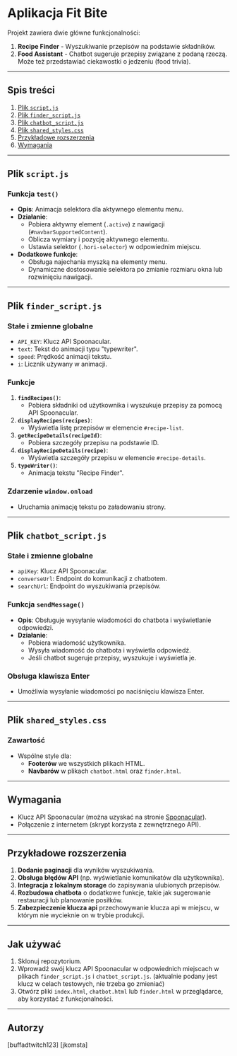 # Aplikacja Fit Bite

Projekt zawiera dwie główne funkcjonalności:
1. **Recipe Finder** - Wyszukiwanie przepisów na podstawie składników.
2. **Food Assistant** - Chatbot sugeruje przepisy związane z podaną rzeczą. Może też przedstawiać ciekawostki o jedzeniu (food trivia).

---

## Spis treści
1. [Plik `script.js`](#plik-script.js)
2. [Plik `finder_script.js`](#plik-finder_script.js)
3. [Plik `chatbot_script.js`](#plik-chatbot_script.js)
4. [Plik `shared_styles.css`](#plik-shared_styles.css)
5. [Przykładowe rozszerzenia](#przykładowe-rozszerzenia)
6. [Wymagania](#wymagania)

---

## Plik `script.js`

### Funkcja `test()`
- **Opis**: Animacja selektora dla aktywnego elementu menu.
- **Działanie**:
  - Pobiera aktywny element (`.active`) z nawigacji (`#navbarSupportedContent`).
  - Oblicza wymiary i pozycję aktywnego elementu.
  - Ustawia selektor (`.hori-selector`) w odpowiednim miejscu.
- **Dodatkowe funkcje**:
  - Obsługa najechania myszką na elementy menu.
  - Dynamiczne dostosowanie selektora po zmianie rozmiaru okna lub rozwinięciu nawigacji.

---

## Plik `finder_script.js`

### Stałe i zmienne globalne
- `API_KEY`: Klucz API Spoonacular.
- `text`: Tekst do animacji typu "typewriter".
- `speed`: Prędkość animacji tekstu.
- `i`: Licznik używany w animacji.

### Funkcje
1. **`findRecipes()`**:
   - Pobiera składniki od użytkownika i wyszukuje przepisy za pomocą API Spoonacular.
2. **`displayRecipes(recipes)`**:
   - Wyświetla listę przepisów w elemencie `#recipe-list`.
3. **`getRecipeDetails(recipeId)`**:
   - Pobiera szczegóły przepisu na podstawie ID.
4. **`displayRecipeDetails(recipe)`**:
   - Wyświetla szczegóły przepisu w elemencie `#recipe-details`.
5. **`typeWriter()`**:
   - Animacja tekstu "Recipe Finder".

### Zdarzenie `window.onload`
- Uruchamia animację tekstu po załadowaniu strony.

---

## Plik `chatbot_script.js`

### Stałe i zmienne globalne
- `apiKey`: Klucz API Spoonacular.
- `converseUrl`: Endpoint do komunikacji z chatbotem.
- `searchUrl`: Endpoint do wyszukiwania przepisów.

### Funkcja `sendMessage()`
- **Opis**: Obsługuje wysyłanie wiadomości do chatbota i wyświetlanie odpowiedzi.
- **Działanie**:
  - Pobiera wiadomość użytkownika.
  - Wysyła wiadomość do chatbota i wyświetla odpowiedź.
  - Jeśli chatbot sugeruje przepisy, wyszukuje i wyświetla je.

### Obsługa klawisza Enter
- Umożliwia wysyłanie wiadomości po naciśnięciu klawisza Enter.

---

## Plik `shared_styles.css`

### Zawartość
- Wspólne style dla:
  - **Footerów** we wszystkich plikach HTML.
  - **Navbarów** w plikach `chatbot.html` oraz `finder.html`.

---

## Wymagania
- Klucz API Spoonacular (można uzyskać na stronie [Spoonacular](https://spoonacular.com/food-api)).
- Połączenie z internetem (skrypt korzysta z zewnętrznego API).

---

## Przykładowe rozszerzenia
1. **Dodanie paginacji** dla wyników wyszukiwania.
2. **Obsługa błędów API** (np. wyświetlanie komunikatów dla użytkownika).
3. **Integracja z lokalnym storage** do zapisywania ulubionych przepisów.
4. **Rozbudowa chatbota** o dodatkowe funkcje, takie jak sugerowanie restauracji lub planowanie posiłków.
5. **Zabezpieczenie klucza api** przechowywanie klucza api w miejscu, w którym nie wycieknie on w trybie produkcji.

---

## Jak używać
1. Sklonuj repozytorium.
2. Wprowadź swój klucz API Spoonacular w odpowiednich miejscach w plikach `finder_script.js` i `chatbot_script.js`. (aktualnie podany jest klucz w celach testowych, nie trzeba go zmieniać)
3. Otwórz pliki `index.html`, `chatbot.html` lub `finder.html` w przeglądarce, aby korzystać z funkcjonalności.

---

## Autorzy
[buffadtwitch123] [jkomsta]
